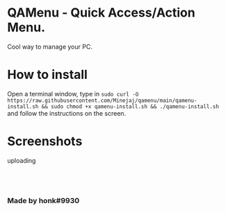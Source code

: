 # QAMenu - Quick Access/Action Menu.
Cool way to manage your PC.

# How to install
Open a terminal window, type in `sudo curl -O https://raw.githubusercontent.com/Minejaj/qamenu/main/qamenu-install.sh && sudo chmod +x qamenu-install.sh && ./qamenu-install.sh` and follow the instructions on the screen.

# Screenshots
uploading
<br><br><br><br>
### Made by honk#9930
